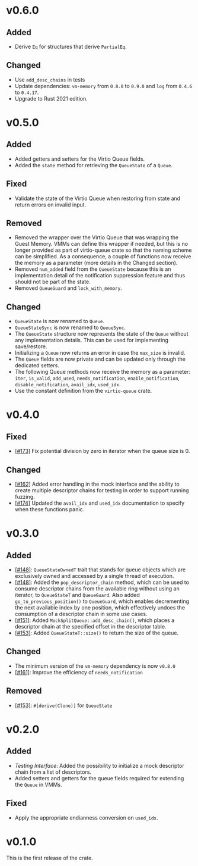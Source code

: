 # v0.6.0

## Added
- Derive `Eq` for structures that derive `PartialEq`.

## Changed
- Use `add_desc_chains` in tests
- Update dependencies: `vm-memory` from `0.8.0` to `0.9.0` and `log` from `0.4.6` to `0.4.17`.
- Upgrade to Rust 2021 edition.

# v0.5.0

## Added
- Added getters and setters for the Virtio Queue fields.
- Added the `state` method for retrieving the `QueueState` of a `Queue`.

## Fixed
- Validate the state of the Virtio Queue when restoring from state and return errors on invalid
  input.

## Removed
- Removed the wrapper over the Virtio Queue that was wrapping the Guest Memory. VMMs can define
  this wrapper if needed, but this is no longer provided as part of virtio-queue crate so that the
  naming scheme can be simplified. As a consequence, a couple of functions now receive the
  memory as a parameter (more details in the Changed section).
- Removed `num_added` field from the `QueueState` because this is an implementation detail of
  the notification suppression feature and thus should not be part of the state.
- Removed `QueueGuard` and `lock_with_memory`.

## Changed
- `QueueState` is now renamed to `Queue`.
- `QueueStateSync` is now renamed to `QueueSync`.
- The `QueueState` structure now represents the state of the `Queue` without any implementation
  details. This can be used for implementing save/restore.
- Initializing a `Queue` now returns an error in case the `max_size` is invalid.
- The `Queue` fields are now private and can be updated only through the dedicated setters.
- The following Queue methods now receive the memory as a parameter: `iter`, `is_valid`,
  `add_used`, `needs_notification`, `enable_notification`, `disable_notification`, `avail_idx`,
  `used_idx`.
- Use the constant definition from the `virtio-queue` crate.

# v0.4.0

## Fixed
- [[#173]](https://github.com/rust-vmm/vm-virtio/pull/173) Fix potential division by zero in
  iterator when the queue size is 0.

## Changed
- [[#162]](https://github.com/rust-vmm/vm-virtio/pull/162) Added error handling in the mock
  interface and the ability to create multiple descriptor chains for testing in order to
  support running fuzzing.
- [[#174]](https://github.com/rust-vmm/vm-virtio/pull/174) Updated the `avail_idx` and `used_idx`
  documentation to specify when these functions panic.


# v0.3.0

## Added
- [[#148]](https://github.com/rust-vmm/vm-virtio/pull/148): `QueueStateOwnedT` trait that stands
  for queue objects which are exclusively owned and accessed by a single thread of execution.
- [[#148]](https://github.com/rust-vmm/vm-virtio/pull/148): Added the `pop_descriptor_chain`
  method, which can be used to consume descriptor chains from the available ring without
  using an iterator, to `QueueStateT` and `QueueGuard`. Also added `go_to_previous_position()`
  to `QueueGuard`, which enables decrementing the next available index by one position, which
  effectively undoes the consumption of a descriptor chain in some use cases.
- [[#151]](https://github.com/rust-vmm/vm-virtio/pull/151): Added `MockSplitQueue::add_desc_chain()`,
  which places a descriptor chain at the specified offset in the descriptor table.  
- [[#153]](https://github.com/rust-vmm/vm-virtio/pull/153): Added `QueueStateT::size()` to return
  the size of the queue.

## Changed
- The minimum version of the `vm-memory` dependency is now `v0.8.0`
- [[#161]](https://github.com/rust-vmm/vm-virtio/pull/161): Improve the efficiency of `needs_notification`

## Removed
- [[#153]](https://github.com/rust-vmm/vm-virtio/pull/153): `#[derive(Clone)]` for `QueueState`

# v0.2.0

## Added

- *Testing Interface*: Added the possibility to initialize a mock descriptor
  chain from a list of descriptors.
- Added setters and getters for the queue fields required for extending the
  `Queue` in VMMs.

## Fixed

- Apply the appropriate endianness conversion on `used_idx`.

# v0.1.0

This is the first release of the crate.
